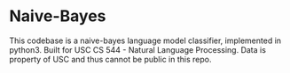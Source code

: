 # Naive-Bayes

This codebase is a naive-bayes language model classifier, implemented in python3. Built for USC CS 544 - Natural Language Processing. Data is property of USC and thus cannot be public in this repo.
